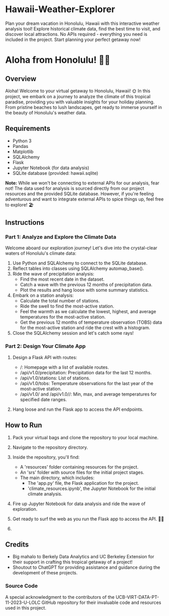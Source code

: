 # Hawaii-Weather-Explorer
Plan your dream vacation in Honolulu, Hawaii with this interactive weather analysis tool! Explore historical climate data, find the best time to visit, and discover local attractions. No APIs required - everything you need is included in the project. Start planning your perfect getaway now!

# Aloha from Honolulu! 🌴🌺

## Overview
Aloha! Welcome to your virtual getaway to Honolulu, Hawaii! 🌞 In this project, we embark on a journey to analyze the climate of this tropical paradise, providing you with valuable insights for your holiday planning. From pristine beaches to lush landscapes, get ready to immerse yourself in the beauty of Honolulu's weather data.

## Requirements
- Python 3
- Pandas
- Matplotlib
- SQLAlchemy
- Flask
- Jupyter Notebook (for data analysis)
- SQLite database (provided: hawaii.sqlite)

**Note:** While we won't be connecting to external APIs for our analysis, fear not! The data used for analysis is sourced directly from our project resources and the provided SQLite database. However, if you're feeling adventurous and want to integrate external APIs to spice things up, feel free to explore! 🏖️

## Instructions
### Part 1: Analyze and Explore the Climate Data
Welcome aboard our exploration journey! Let's dive into the crystal-clear waters of Honolulu's climate data:
1. Use Python and SQLAlchemy to connect to the SQLite database.
2. Reflect tables into classes using SQLAlchemy automap_base().
3. Ride the wave of precipitation analysis:
   - Find the most recent date in the dataset.
   - Catch a wave with the previous 12 months of precipitation data.
   - Plot the results and hang loose with some summary statistics.
4. Embark on a station analysis:
   - Calculate the total number of stations.
   - Ride the swell to find the most-active station.
   - Feel the warmth as we calculate the lowest, highest, and average temperatures for the most-active station.
   - Get the previous 12 months of temperature observation (TOBS) data for the most-active station and ride the crest with a histogram.
5. Close the SQLAlchemy session and let's catch some rays!

### Part 2: Design Your Climate App
1. Design a Flask API with routes:
   - /: Homepage with a list of available routes.
   - /api/v1.0/precipitation: Precipitation data for the last 12 months.
   - /api/v1.0/stations: List of stations.
   - /api/v1.0/tobs: Temperature observations for the last year of the most-active station.
   - /api/v1.0/<start> and /api/v1.0/<start>/<end>: Min, max, and average temperatures for specified date ranges.

2. Hang loose and run the Flask app to access the API endpoints.

## How to Run
1. Pack your virtual bags and clone the repository to your local machine.
2. Navigate to the repository directory.
3. Inside the repository, you'll find:
   - A 'resources' folder containing resources for the project.
   - An 'srs' folder with source files for the initial project stages.
   - The main directory, which includes:
     - The 'app.py' file, the Flask application for the project.
     - 'climate_resources.ipynb', the Jupyter Notebook for the initial climate analysis.

4. Fire up Jupyter Notebook for data analysis and ride the wave of exploration.
5. Get ready to surf the web as you run the Flask app to access the API. 🏄‍♂️
6. 
## Credits
- Big mahalo to Berkely Data Analytics and UC Berkeley Extension for their support in crafting this tropical getaway of a project!
- Shoutout to ChatGPT for providing assistance and guidance during the development of these projects.

### Source Code
A special acknowledgment to the contributors of the UCB-VIRT-DATA-PT-11-2023-U-LOLC GitHub repository for their invaluable code and resources used in this project.
